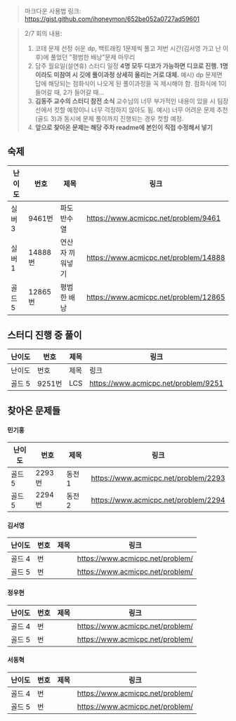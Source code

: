 > 마크다운 사용법 링크: https://gist.github.com/ihoneymon/652be052a0727ad59601

> 2/7 회의 내용:
> 1. 코테 문제 선정
>    쉬운 dp, 백트래킹 1문제씩 풀고 저번 시간(김서영 가고 난 이후)에 풀었던 "평범한 배낭"문제 마무리
> 2. 담주 월요일(설연휴) 스터디 일정
>    **4명 모두 디코가 가능하면 디코로 진행. 1명이라도 미참여 시 깃에 풀이과정 상세히 올리는 거로 대체.**
>    예시) dp 문제면 답에 해당되는 점화식이 나오게 된 풀이과정을 꼭 제시해야 함.
>    점화식에 1이 들어갈 때, 2가 들어갈 때...
> 3. **김동주 교수의 스터디 참전 소식**
>    교수님의 너무 부가적인 내용이 있을 시 팀장 선에서 컷할 예정이니 너무 걱정하지 않아도 됨.
>    예시) 너무 어려운 문제 추천(골드 3)과 동시에 문제 풀이까지 진행되는 경우 컷할 예정.
> 4. **앞으로 찾아온 문제는 해당 주차 readme에 본인이 직접 수정해서 넣기**

## 숙제
|난이도|번호|제목|링크|
|-|-|-|-|
|실버 3|9461번|파도반수열|https://www.acmicpc.net/problem/9461|
|실버 1|14888번|연산자 끼워넣기|https://www.acmicpc.net/problem/14888|
|골드 5|12865번|평범한 배낭|https://www.acmicpc.net/problem/12865|

## 스터디 진행 중 풀이
|난이도|번호|제목|링크|
|-----|-----|----------|----------------------------------------|
|난이도|번호|제목|링크|
|골드 5|9251번|LCS|https://www.acmicpc.net/problem/9251|


## 찾아온 문제들
#### 민기홍
|난이도|번호|제목|링크|
|-----|-----|---------------------|----------------------------------------|
|골드 5|2293번|동전 1|https://www.acmicpc.net/problem/2293|
|골드 5|2294번|동전 2|https://www.acmicpc.net/problem/2294|

#### 김서영
|난이도|번호|제목|링크|
|-----|-----|---------------------|----------------------------------------|
|골드 4|번||https://www.acmicpc.net/problem/|
|골드 5|번||https://www.acmicpc.net/problem/|

#### 정우현
|난이도|번호|제목|링크|
|-----|-----|---------------------|----------------------------------------|
|골드 4|번||https://www.acmicpc.net/problem/|
|골드 5|번||https://www.acmicpc.net/problem/|

#### 서동혁
|난이도|번호|제목|링크|
|-----|-----|---------------------|----------------------------------------|
|골드 4|번||https://www.acmicpc.net/problem/|
|골드 5|번||https://www.acmicpc.net/problem/|
